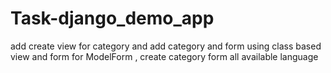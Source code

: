 # Task-django_demo_app

add create view for category and add category and form using 
class based view and form for ModelForm , create category form all available language

